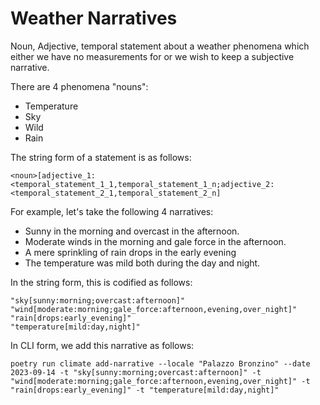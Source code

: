 # Weather Narratives

Noun, Adjective, temporal statement about a weather phenomena which either we have no measurements for or we wish to keep a subjective narrative.

There are 4 phenomena "nouns":
+ Temperature
+ Sky
+ Wild
+ Rain

The string form of a statement is as follows:

`<noun>[adjective_1:<temporal_statement_1_1,temporal_statement_1_n;adjective_2:<temporal_statement_2_1,temporal_statement_2_n]`

For example, let's take the following 4 narratives:
+ Sunny in the morning and overcast in the afternoon.
+ Moderate winds in the morning and gale force in the afternoon.
+ A mere sprinkling of rain drops in the early evening
+ The temperature was mild both during the day and night.

In the string form, this is codified as follows:

```shell
"sky[sunny:morning;overcast:afternoon]"
"wind[moderate:morning;gale_force:afternoon,evening,over_night]"
"rain[drops:early_evening]"
"temperature[mild:day,night]"
```

In CLI form, we add this narrative as follows:

```shell
poetry run climate add-narrative --locale "Palazzo Bronzino" --date 2023-09-14 -t "sky[sunny:morning;overcast:afternoon]" -t "wind[moderate:morning;gale_force:afternoon,evening,over_night]" -t "rain[drops:early_evening]" -t "temperature[mild:day,night]"
```